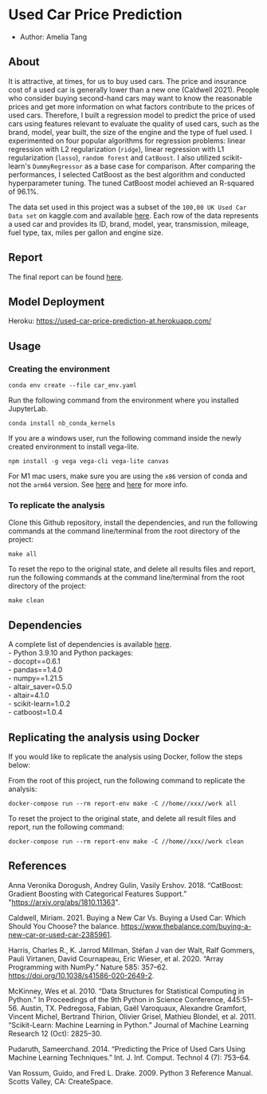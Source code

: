 # Used Car Price Prediction

-   Author: Amelia Tang 

## About

It is attractive, at times, for us to buy used cars. The price and insurance cost of a used car is generally lower than a new one (Caldwell 2021). People who consider buying second-hand cars may want to know the reasonable prices and get more information on what factors contribute to the prices of used cars. Therefore, I built a regression model to predict the price of used cars using features relevant to evaluate the quality of used cars, such as the brand, model, year built, the size of the engine and the type of fuel used. I experimented on four popular algorithms for regression problems: linear regression with L2 regularization (`ridge`), linear regression with L1 regularization (`lasso`), `random forest` and `CatBoost`. I also utilized scikit-learn's `DummyRegressor` as a base case for comparison. After comparing the performances, I selected CatBoost as the best algorithm and conducted hyperparameter tuning. The tuned CatBoost model achieved an R-squared of 96.1%. 

The data set used in this project was a subset of the `100,00 UK Used Car Data set` on kaggle.com and available [here](https://www.kaggle.com/kukuroo3/used-car-price-dataset-competition-format). Each row of the data represents a used car and provides its ID, brand, model, year, transmission, mileage, fuel type, tax, miles per gallon and engine size. 

## Report

The final report can be found [here](https://htmlpreview.github.io/?https://github.com/aimee0317/car_price_prediction/blob/main/doc/car_price_prediction_report.html).

## Model Deployment 

Heroku: https://used-car-price-prediction-at.herokuapp.com/ 

## Usage

### Creating the environment

`conda env create --file car_env.yaml`

Run the following command from the environment where you installed
JupyterLab.

`conda install nb_conda_kernels`

If you are a windows user, run the following command inside the newly
created environment to install vega-lite.

`npm install -g vega vega-cli vega-lite canvas`

For M1 mac users, make sure you are using the `x86` version of conda and
not the `arm64` version. See
[here](https://github.com/conda-forge/miniforge#miniforge3) and
[here](https://github.com/mwidjaja1/DSOnMacARM/blob/main/README.md) for
more info.

### To replicate the analysis
Clone this Github repository, install the dependencies, and run the 
following commands at the command line/terminal from the root directory of the project:

    make all

To reset the repo to the original state, and delete all results files
and report, run the following commands at the command line/terminal from
the root directory of the project:

    make clean

## Dependencies

A complete list of dependencies is available [here](https://github.com/aimee0317/car_price_prediction/blob/main/car_env.yaml).
<br>- Python 3.9.10 and Python packages: <br>- docopt==0.6.1 <br>-
pandas==1.4.0 <br>- numpy==1.21.5 <br>- altair_saver=0.5.0 <br>-
altair=4.1.0 <br>- scikit-learn=1.0.2 <br>- catboost=1.0.4


## Replicating the analysis using Docker
If you would like to replicate the analysis using Docker, follow the steps below:

From the root of this project, run the following command to replicate the analysis:

`docker-compose run --rm report-env make -C //home//xxx//work all`

To reset the project to the original state, and delete all result files and report, 
run the following command:

`docker-compose run --rm report-env make -C //home//xxx//work clean`

## References 
Anna Veronika Dorogush, Andrey Gulin, Vasily Ershov. 2018. “CatBoost: Gradient Boosting with Categorical Features Support.” "https://arxiv.org/abs/1810.11363".

Caldwell, Miriam. 2021. Buying a New Car Vs. Buying a Used Car: Which Should You Choose? the balance. https://www.thebalance.com/buying-a-new-car-or-used-car-2385961.

Harris, Charles R., K. Jarrod Millman, Stéfan J van der Walt, Ralf Gommers, Pauli Virtanen, David Cournapeau, Eric Wieser, et al. 2020. “Array Programming with NumPy.” Nature 585: 357–62. https://doi.org/10.1038/s41586-020-2649-2.

McKinney, Wes et al. 2010. “Data Structures for Statistical Computing in Python.” In Proceedings of the 9th Python in Science Conference, 445:51–56. Austin, TX.
Pedregosa, Fabian, Gaël Varoquaux, Alexandre Gramfort, Vincent Michel, Bertrand Thirion, Olivier Grisel, Mathieu Blondel, et al. 2011. “Scikit-Learn: Machine Learning in Python.” Journal of Machine Learning Research 12 (Oct): 2825–30.

Pudaruth, Sameerchand. 2014. “Predicting the Price of Used Cars Using Machine Learning Techniques.” Int. J. Inf. Comput. Technol 4 (7): 753–64.

Van Rossum, Guido, and Fred L. Drake. 2009. Python 3 Reference Manual. Scotts Valley, CA: CreateSpace.
